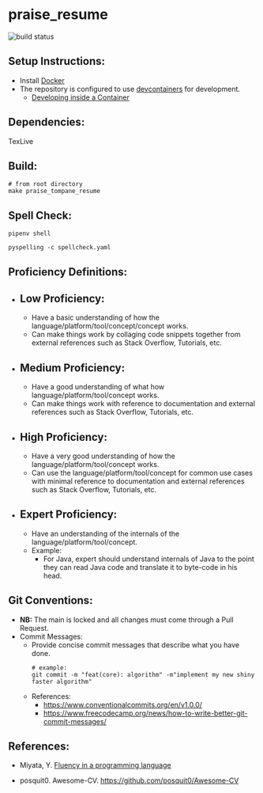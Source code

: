# praise_resume

![build status](https://github.com/praisetompane/praise_resume/actions/workflows/praise_resume.yaml/badge.svg) <br>

## Setup Instructions:
- Install [Docker](https://docs.docker.com/get-started/)
- The repository is configured to use [devcontainers](https://containers.dev) for development.
    - [Developing inside a Container](https://code.visualstudio.com/docs/devcontainers/containers)

## Dependencies:
TexLive

## Build:

```shell
# from root directory
make praise_tompane_resume
```

## Spell Check:
```shell
pipenv shell
```

```shell
pyspelling -c spellcheck.yaml
```

## Proficiency Definitions:
- ## Low Proficiency: 
    - Have a basic understanding of how the language/platform/tool/concept/concept works.
    - Can make things work by collaging code snippets together from external references such as Stack Overflow, Tutorials, etc.

- ## Medium Proficiency: 
    - Have a good understanding of what how language/platform/tool/concept works.
    - Can make things work with reference to documentation and external references such as Stack Overflow, Tutorials, etc.

- ## High Proficiency: 
    - Have a very good understanding of how the language/platform/tool/concept works.
    - Can use the language/platform/tool/concept for common use cases with minimal reference to documentation and external references such as Stack Overflow, Tutorials, etc.

- ## Expert Proficiency: 
    - Have an understanding of the internals of the language/platform/tool/concept.
    - Example:
        - For Java, expert should understand internals of Java to the point they can read Java code and translate it to byte-code in his head.

## Git Conventions:
- **NB:** The main is locked and all changes must come through a Pull Request.
- Commit Messages:
    - Provide concise commit messages that describe what you have done.
        ```shell
        # example:
        git commit -m "feat(core): algorithm" -m"implement my new shiny faster algorithm"
        ```
    - References:
        - https://www.conventionalcommits.org/en/v1.0.0/
        - https://www.freecodecamp.org/news/how-to-write-better-git-commit-messages/

## References:
- Miyata, Y. [Fluency in a programming language](https://www.quora.com/What-level-of-fluency-in-a-programming-language-do-you-associate-with-labels-like-proficient-rudimentary-and-the-like)

- posquit0. Awesome-CV. https://github.com/posquit0/Awesome-CV

